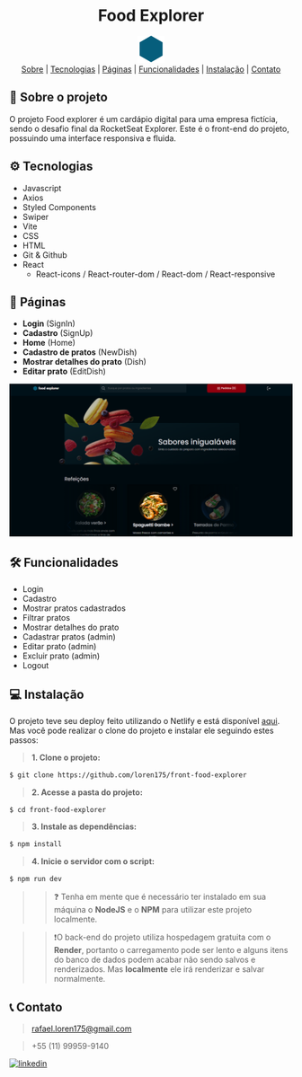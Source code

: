 <div align="center">
 <h1>Food Explorer </h1>
 <img src="./public/food-explorer.svg"></img> 
</div>

<div align="center"> 
<a align="center" href="#📁-sobre-o-projeto">Sobre</a> |
<a align="center" href="#⚙️-tecnologias">Tecnologias</a> |
<a align="center" href="#📄-páginas">Páginas</a> |
<a align="center" href="#🛠️-funcionalidades">Funcionalidades</a> |
<a align="center" href="#💻-instalação">Instalação</a> |
<a align="center" href="#📞-contato">Contato</a> 
</div>

## 📁 Sobre o projeto

O projeto Food explorer é um cardápio digital para uma empresa fictícia, sendo o desafio final da RocketSeat Explorer. Este é o front-end do projeto, possuindo uma interface responsiva e fluida.

## ⚙️ Tecnologias

- Javascript
- Axios
- Styled Components
- Swiper
- Vite
- CSS
- HTML
- Git & Github
- React
  - React-icons / React-router-dom / React-dom / React-responsive

## 📄 Páginas

- **Login** (SignIn)
- **Cadastro** (SignUp)
- **Home** (Home)
- **Cadastro de pratos** (NewDish)
- **Mostrar detalhes do prato** (Dish)
- **Editar prato** (EditDish)

<img src="./public/github.png"></img>

## 🛠️ Funcionalidades

- Login
- Cadastro
- Mostrar pratos cadastrados
- Filtrar pratos
- Mostrar detalhes do prato
- Cadastrar pratos (admin)
- Editar prato (admin)
- Excluir prato (admin)
- Logout

## 💻 Instalação

O projeto teve seu deploy feito utilizando o Netlify e está disponível <a href="https://food-explorer-loren175.netlify.app/" target="_blank">aqui</a>. Mas você pode realizar o clone do projeto e instalar ele seguindo estes passos:

> **1. Clone o projeto:**

```bash
$ git clone https://github.com/loren175/front-food-explorer
```

> **2. Acesse a pasta do projeto:**

```bash
$ cd front-food-explorer
```

> **3. Instale as dependências:**

```bash
$ npm install
```

> **4. Inicie o servidor com o script:**

```bash
$ npm run dev
```

> > ❓ Tenha em mente que é necessário ter instalado em sua máquina o **NodeJS** e o **NPM** para utilizar este projeto localmente.

> > ❗O back-end do projeto utiliza hospedagem gratuita com o **Render**, portanto o carregamento pode ser lento e alguns itens do banco de dados podem acabar não sendo salvos e renderizados. Mas **localmente** ele irá renderizar e salvar normalmente.

## 📞 Contato 

> rafael.loren175@gmail.com

> +55 (11) 99959-9140

[![linkedin](https://img.shields.io/badge/linkedin-0A66C2?style=for-the-badge&logo=linkedin&logoColor=white)](https://www.linkedin.com/in/rafael-mota-084825211/)
